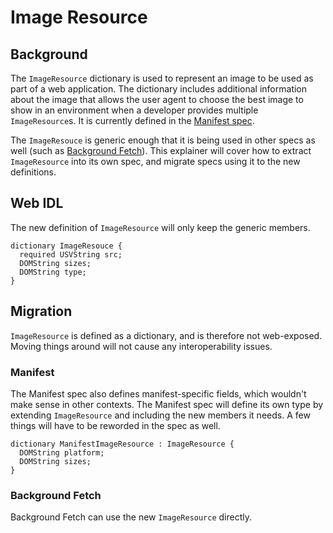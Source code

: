 # Image Resource

## Background

The `ImageResource` dictionary is used to represent an image to be used as part of a web application. The dictionary
includes additional information about the image that allows the user agent to choose the best image to show in an
environment when a developer provides multiple `ImageResource`s. It is currently defined in the [Manifest spec](https://www.w3.org/TR/appmanifest/#imageresource-and-its-members).

The `ImageResouce` is generic enough that it is being used in other specs as well (such as
[Background Fetch](https://wicg.github.io/background-fetch/#dom-backgroundfetchuioptions-icons)). This explainer will
cover how to extract `ImageResource` into its own spec, and migrate specs using it to the new definitions.

## Web IDL

The new definition of `ImageResource` will only keep the generic members.

```webidl
dictionary ImageResouce {
  required USVString src;
  DOMString sizes;
  DOMString type;  
}
```

## Migration

`ImageResource` is defined as a dictionary, and is therefore not web-exposed. Moving things around will not cause
any interoperability issues. 

### Manifest

The Manifest spec also defines manifest-specific fields, which wouldn't make sense in other contexts. The Manifest spec
will define its own type by extending `ImageResource` and including the new members it needs. A few things will have
to be reworded in the spec as well.

```webidl
dictionary ManifestImageResource : ImageResource {
  DOMString platform;
  DOMString sizes;
}
```

### Background Fetch

Background Fetch can use the new `ImageResource` directly.
